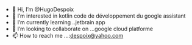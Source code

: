 - 👋 Hi, I’m @HugoDespoix
- 👀 I’m interested in kotlin  code de développement  du google assistant 
- 🌱 I’m currently learning ..jetbrain app
- 💞️ I’m looking to collaborate on ...google  cloud platforme
- 📫 How to reach me ...:despoix@yahoo.com


<!---
HugoDespoix/HugoDespoix is a ✨ special ✨ repository because its `README.md` (this file) appears on your GitHub profile.
You can click the Preview link to take a look at your changes.
--->
